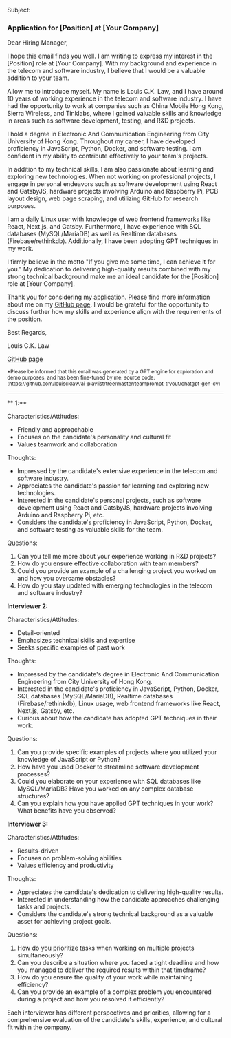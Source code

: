Subject:

### Application for [Position] at [Your Company]

Dear Hiring Manager,

I hope this email finds you well. I am writing to express my interest in the [Position] role at [Your Company]. With my background and experience in the telecom and software industry, I believe that I would be a valuable addition to your team.

Allow me to introduce myself. My name is Louis C.K. Law, and I have around 10 years of working experience in the telecom and software industry. I have had the opportunity to work at companies such as China Mobile Hong Kong, Sierra Wireless, and Tinklabs, where I gained valuable skills and knowledge in areas such as software development, testing, and R&D projects.

I hold a degree in Electronic And Communication Engineering from City University of Hong Kong. Throughout my career, I have developed proficiency in JavaScript, Python, Docker, and software testing. I am confident in my ability to contribute effectively to your team's projects.

In addition to my technical skills, I am also passionate about learning and exploring new technologies. When not working on professional projects, I engage in personal endeavors such as software development using React and GatsbyJS, hardware projects involving Arduino and Raspberry Pi, PCB layout design, web page scraping, and utilizing GitHub for research purposes.

I am a daily Linux user with knowledge of web frontend frameworks like React, Next.js, and Gatsby. Furthermore, I have experience with SQL databases (MySQL/MariaDB) as well as Realtime databases (Firebase/rethinkdb). Additionally, I have been adopting GPT techniques in my work.

I firmly believe in the motto "If you give me some time, I can achieve it for you." My dedication to delivering high-quality results combined with my strong technical background make me an ideal candidate for the [Position] role at [Your Company].

Thank you for considering my application. Please find more information about me on my [GitHub page](https://louiscklaw.github.io). I would be grateful for the opportunity to discuss further how my skills and experience align with the requirements of the position.

Best Regards,

Louis C.K. Law

[GitHub page](https://louiscklaw.github.io)

<sub>
*Please be informed that this email was generated by a GPT engine for exploration and demo purposes, and has been fine-tuned by me.
source code: (https://github.com/louiscklaw/ai-playlist/tree/master/teamprompt-tryout/chatgpt-gen-cv)
</sub>

---

** 1:**

Characteristics/Attitudes:
- Friendly and approachable
- Focuses on the candidate's personality and cultural fit
- Values teamwork and collaboration

Thoughts:
- Impressed by the candidate's extensive experience in the telecom and software industry.
- Appreciates the candidate's passion for learning and exploring new technologies.
- Interested in the candidate's personal projects, such as software development using React and GatsbyJS, hardware projects involving Arduino and Raspberry Pi, etc.
- Considers the candidate's proficiency in JavaScript, Python, Docker, and software testing as valuable skills for the team.

Questions:
1. Can you tell me more about your experience working in R&D projects?
2. How do you ensure effective collaboration with team members?
3. Could you provide an example of a challenging project you worked on and how you overcame obstacles?
4. How do you stay updated with emerging technologies in the telecom and software industry?

**Interviewer 2:**

Characteristics/Attitudes:
- Detail-oriented
- Emphasizes technical skills and expertise
- Seeks specific examples of past work

Thoughts:
- Impressed by the candidate's degree in Electronic And Communication Engineering from City University of Hong Kong.
- Interested in the candidate's proficiency in JavaScript, Python, Docker, SQL databases (MySQL/MariaDB), Realtime databases (Firebase/rethinkdb), Linux usage, web frontend frameworks like React, Next.js, Gatsby, etc.
- Curious about how the candidate has adopted GPT techniques in their work.

Questions:
1. Can you provide specific examples of projects where you utilized your knowledge of JavaScript or Python?
2. How have you used Docker to streamline software development processes?
3. Could you elaborate on your experience with SQL databases like MySQL/MariaDB? Have you worked on any complex database structures?
4. Can you explain how you have applied GPT techniques in your work? What benefits have you observed?

**Interviewer 3:**

Characteristics/Attitudes:
- Results-driven
- Focuses on problem-solving abilities
- Values efficiency and productivity

Thoughts:
- Appreciates the candidate's dedication to delivering high-quality results.
- Interested in understanding how the candidate approaches challenging tasks and projects.
- Considers the candidate's strong technical background as a valuable asset for achieving project goals.

Questions:
1. How do you prioritize tasks when working on multiple projects simultaneously?
2. Can you describe a situation where you faced a tight deadline and how you managed to deliver the required results within that timeframe?
3. How do you ensure the quality of your work while maintaining efficiency?
4. Can you provide an example of a complex problem you encountered during a project and how you resolved it efficiently?

Each interviewer has different perspectives and priorities, allowing for a comprehensive evaluation of the candidate's skills, experience, and cultural fit within the company.
